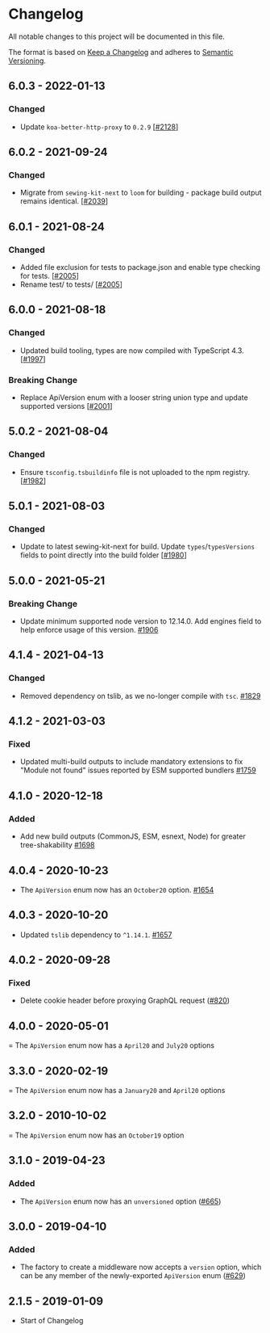 # Changelog

All notable changes to this project will be documented in this file.

The format is based on [Keep a Changelog](http://keepachangelog.com/en/1.0.0/)
and adheres to [Semantic Versioning](http://semver.org/spec/v2.0.0.html).

<!-- ## Unreleased -->

## 6.0.3 - 2022-01-13

### Changed

- Update `koa-better-http-proxy` to `0.2.9` [[#2128](https://github.com/Shopify/quilt/pull/2128)]

## 6.0.2 - 2021-09-24

### Changed

- Migrate from `sewing-kit-next` to `loom` for building - package build output remains identical. [[#2039](https://github.com/Shopify/quilt/pull/2039)]

## 6.0.1 - 2021-08-24

### Changed

- Added file exclusion for tests to package.json and enable type checking for tests. [[#2005](https://github.com/Shopify/quilt/pull/2005)]
- Rename test/ to tests/ [[#2005](https://github.com/Shopify/quilt/pull/2005)]

## 6.0.0 - 2021-08-18

### Changed

- Updated build tooling, types are now compiled with TypeScript 4.3. [[#1997](https://github.com/Shopify/quilt/pull/1997)]

### Breaking Change

- Replace ApiVersion enum with a looser string union type and update supported versions [[#2001](https://github.com/Shopify/quilt/pull/2001)]

## 5.0.2 - 2021-08-04

### Changed

- Ensure `tsconfig.tsbuildinfo` file is not uploaded to the npm registry. [[#1982](https://github.com/Shopify/quilt/pull/1982)]

## 5.0.1 - 2021-08-03

### Changed

- Update to latest sewing-kit-next for build. Update `types`/`typesVersions` fields to point directly into the build folder [[#1980](https://github.com/Shopify/quilt/pull/1980)]

## 5.0.0 - 2021-05-21

### Breaking Change

- Update minimum supported node version to 12.14.0. Add engines field to help enforce usage of this version. [#1906](https://github.com/Shopify/quilt/pull/1906)

## 4.1.4 - 2021-04-13

### Changed

- Removed dependency on tslib, as we no-longer compile with `tsc`. [#1829](https://github.com/Shopify/quilt/pull/1829)

## 4.1.2 - 2021-03-03

### Fixed

- Updated multi-build outputs to include mandatory extensions to fix "Module not found" issues reported by ESM supported bundlers [#1759](https://github.com/Shopify/quilt/pull/1759)

## 4.1.0 - 2020-12-18

### Added

- Add new build outputs (CommonJS, ESM, esnext, Node) for greater tree-shakability [#1698](https://github.com/Shopify/quilt/pull/1698)

## 4.0.4 - 2020-10-23

- The `ApiVersion` enum now has an `October20` option. [#1654](https://github.com/Shopify/quilt/pull/1654)

## 4.0.3 - 2020-10-20

- Updated `tslib` dependency to `^1.14.1`. [#1657](https://github.com/Shopify/quilt/pull/1657)

## 4.0.2 - 2020-09-28

### Fixed

- Delete cookie header before proxying GraphQL request ([#820](https://github.com/Shopify/quilt/pull/820))

## 4.0.0 - 2020-05-01

= The `ApiVersion` enum now has a `April20` and `July20` options

## 3.3.0 - 2020-02-19

= The `ApiVersion` enum now has a `January20` and `April20` options

## 3.2.0 - 2010-10-02

= The `ApiVersion` enum now has an `October19` option

## 3.1.0 - 2019-04-23

### Added

- The `ApiVersion` enum now has an `unversioned` option ([#665](https://github.com/Shopify/quilt/pull/665))

## 3.0.0 - 2019-04-10

### Added

- The factory to create a middleware now accepts a `version` option, which can be any member of the newly-exported `ApiVersion` enum ([#629](https://github.com/Shopify/quilt/pull/629))

## 2.1.5 - 2019-01-09

- Start of Changelog
